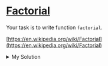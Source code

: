 # [Factorial](https://www.codewars.com/kata/57a049e253ba33ac5e000212)

Your task is to write function `factorial`.

[https://en.wikipedia.org/wiki/Factorial](https://en.wikipedia.org/wiki/Factorial)

<details><summary>My Solution</summary>

```js
function factorial(n) {
  return n ? n * factorial(n - 1) : 1
}
```

</details>

